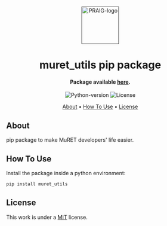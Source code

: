 <p align="center">
  <a href=""><img src="https://i.imgur.com/Iu7CvC1.png" alt="PRAIG-logo" width="100"></a>
</p>

<h1 align="center">muret_utils pip package</h1>

<h4 align="center">Package available <a href="#" target="_blank">here</a>.</h4>

<p align="center">
  <img src="https://img.shields.io/badge/python-3.9.0-orange" alt="Python-version">
  <img src="https://img.shields.io/static/v1?label=License&message=MIT&color=blue" alt="License">
</p>


<p align="center">
  <a href="#about">About</a> •
  <a href="#how-to-use">How To Use</a> •
  <a href="#license">License</a>
</p>


## About

pip package to make MuRET developers' life easier.


## How To Use

Install the package inside a python environment:

```python
pip install muret_utils
```


## License
This work is under a [MIT](LICENSE) license.
